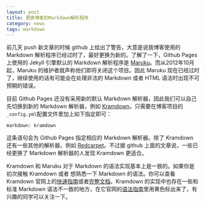 ```yaml
---
layout: post
title: 更换博客的Markdown解析程序
category: news
tags: markdown
---
```

前几天 push 新文章的时候 github 上给出了警告，大意是说我博客使用的 Markdown 解析程序已经过时了，最好更换为新的。了解了一下，Github Pages 上使用的 Jekyll 引擎默认的 Markdown 解析程序是 [Maruku](https://github.com/bhollis/maruku/)。而从2012年10月起，Maruku 的维护者就声称他们即将关闭这个项目。因此 Maruku 现在已经过时了，继续使用的话有可能会在处理非法的 Markdown 或者 HTML 语法时出现不可预期的错误。

目前 Github Pages 还没有采用新的默认 Markdown 解析器，因此我们可以自己先切换到新的 Markdown 解析器，例如 [Kramdown](https://github.com/gettalong/kramdown)。只需要在博客项目的`_config.yml`配置文件里加上如下指定即可：

    markdown: kramdown

这条语句会为 Github Pages 指定相应的 Markdown 解析器。除了 Kramdown 还有一些其他的解析器，例如 [Redcarpet](https://github.com/vmg/redcarpet)。不过据 github 上面的文章说，一些已经更换了 Markdown 解析器的人发现 Kramdown 更适合。

Kramdown 和 Maruku 对于 Markdown 的语法实现基本上是一致的。如果你是初次接触 Kramdown 或者 想熟悉一下 Markdown 的语法。你可以查看 Kramdown 官网上的[快速指南](http://kramdown.gettalong.org/quickref.html)或者[完整文档](http://kramdown.gettalong.org/documentation.html)。Kramdown 的实现中也存在一些和标准 Markdown 语法不一致的地方，在它官网的[语法指南](http://kramdown.gettalong.org/syntax.html)里用黄色标出来了，有兴趣的同学可以关注一下。
